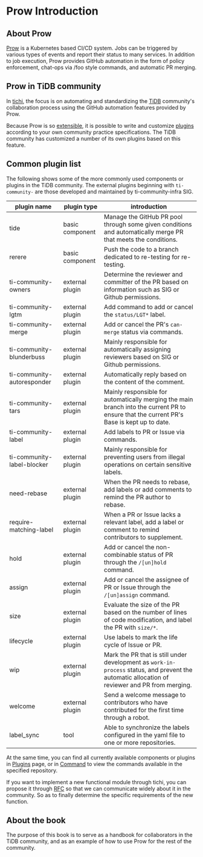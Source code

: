 # Prow Introduction

## About Prow

[Prow](https://github.com/kubernetes/test-infra/tree/master/prow) is a Kubernetes based CI/CD system. 
Jobs can be triggered by various types of events and report their status to many services. In addition to job execution, Prow provides GitHub automation in the form of policy enforcement, chat-ops via /foo style commands, and automatic PR merging.

## Prow in TiDB community

In [tichi](https://github.com/ti-community-infra/tichi), the focus is on automating and standardizing the [TiDB](https://github.com/pingcap/tidb) community's collaboration process using the GitHub automation features provided by Prow.

Because Prow is so [extensible](https://github.com/kubernetes/test-infra/tree/master/prow/plugins), it is possible to write and customize [plugins](https://github.com/ti-community-infra/tichi/tree/master/internal/pkg/externalplugins) according to your own community practice specifications.
The TiDB community has customized a number of its own plugins based on this feature.

## Common plugin list

The following shows some of the more commonly used components or plugins in the TiDB community. The external plugins beginning with `ti-community-` are those developed and maintained by ti-community-infra SIG.

| plugin name                | plugin type     | introduction                                                                                                                                   |
| -------------------------- | --------------- | ---------------------------------------------------------------------------------------------------------------------------------------------- |
| tide                       | basic component | Manage the GitHub PR pool through some given conditions and automatically merge PR that meets the conditions.                                  |
| rerere                     | basic component | Push the code to a branch dedicated to re-testing for re-testing.                                                                              |
| ti-community-owners        | external plugin | Determine the reviewer and committer of the PR based on information such as SIG or Github permissions.                                         |
| ti-community-lgtm          | external plugin | Add command to add or cancel the `status/LGT*` label.                                                                                          |
| ti-community-merge         | external plugin | Add or cancel the PR's `can-merge` status via commands.                                                                                        |
| ti-community-blunderbuss   | external plugin | Mainly responsible for automatically assigning reviewers based on SIG or Github permissions.                                                   |
| ti-community-autoresponder | external plugin | Automatically reply based on the content of the comment.                                                                                       |
| ti-community-tars          | external plugin | Mainly responsible for automatically merging the main branch into the current PR to ensure that the current PR's Base is kept up to date.      |
| ti-community-label         | external plugin | Add labels to PR or Issue via commands.                                                                                                        |
| ti-community-label-blocker | external plugin | Mainly responsible for preventing users from illegal operations on certain sensitive labels.                                                   |
| need-rebase                | external plugin | When the PR needs to rebase, add labels or add comments to remind the PR author to rebase.                                                     |
| require-matching-label     | external plugin | When a PR or Issue lacks a relevant label, add a label or comment to remind contributors to supplement.                                        |
| hold                       | external plugin | Add or cancel the non-combinable status of PR through the `/[un]hold` command.                                                                 |
| assign                     | external plugin | Add or cancel the assignee of PR or Issue through the `/[un]assign` command.                                                                   |
| size                       | external plugin | Evaluate the size of the PR based on the number of lines of code modification, and label the PR with `size/*`.                                 |
| lifecycle                  | external plugin | Use labels to mark the life cycle of Issue or PR.                                                                                              |
| wip                        | external plugin | Mark the PR that is still under development as `work-in-process` status, and prevent the automatic allocation of reviewer and PR from merging. |
| welcome                    | external plugin | Send a welcome message to contributors who have contributed for the first time through a robot.                                                |
| label_sync                 | tool            | Able to synchronize the labels configured in the yaml file to one or more repositories.                                                        |



At the same time, you can find all currently available components or plugins in [Plugins](https://prow.tidb.io/plugins) page, or in [Command](https://prow.tidb.io/command-help) to view the commands available in the specified repository.

If you want to implement a new functional module through tichi, you can propose it through [RFC](https://github.com/ti-community-infra/rfcs) so that we can communicate widely about it in the community. So as to finally determine the specific requirements of the new function.

## About the book

The purpose of this book is to serve as a handbook for collaborators in the TiDB community, and as an example of how to use Prow for the rest of the community.

